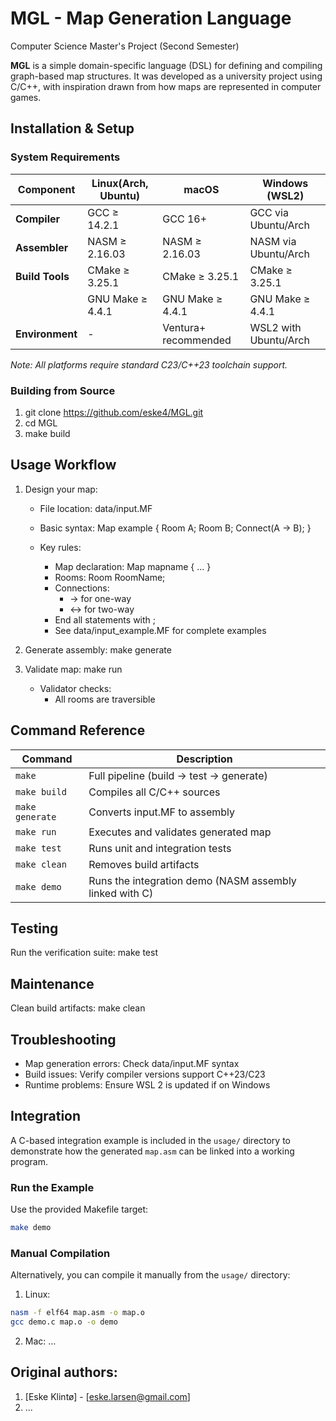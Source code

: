 # MGL - Map Generation Language
Computer Science Master's Project (Second Semester)

**MGL** is a simple domain-specific language (DSL) for defining and compiling graph-based map structures. It was developed as a university project using C/C++, with inspiration drawn from how maps are represented in computer games.

## Installation & Setup

### System Requirements
| Component      | Linux(Arch, Ubuntu)                  | macOS                  | Windows (WSL2)        |
|---------------|------------------------|------------------------|-----------------------|
| **Compiler**  | GCC ≥ 14.2.1           | GCC 16+              | GCC via Ubuntu/Arch   |
| **Assembler**  | NASM ≥ 2.16.03          | NASM ≥ 2.16.03       | NASM via Ubuntu/Arch   |
| **Build Tools**| CMake ≥ 3.25.1         | CMake ≥ 3.25.1         | CMake ≥ 3.25.1        |
|               | GNU Make ≥ 4.4.1         | GNU Make ≥ 4.4.1       | GNU Make ≥ 4.4.1        |
| **Environment**| -                      | Ventura+ recommended   | WSL2 with Ubuntu/Arch |

*Note: All platforms require standard C23/C++23 toolchain support.*

### Building from Source
1. git clone https://github.com/eske4/MGL.git
2. cd MGL
3. make build

## Usage Workflow

1. Design your map:
   - File location: data/input.MF
   - Basic syntax:
Map example {
    Room A;
    Room B;
    Connect(A -> B);
}

   - Key rules:
     * Map declaration: Map mapname { ... }
     * Rooms: Room RoomName;
     * Connections: 
       - -> for one-way
       - <-> for two-way
     * End all statements with ;
     * See data/input_example.MF for complete examples

2. Generate assembly:
make generate

3. Validate map:
make run
   - Validator checks:
     * All rooms are traversible

## Command Reference

| Command          | Description                                  |
|-----------------|---------------------------------------------|
| `make`            | Full pipeline (build -> test -> generate)    |
| `make build`      | Compiles all C/C++ sources                  |
| `make generate`   | Converts input.MF to assembly               |
| `make run`        | Executes and validates generated map        |
| `make test`       | Runs unit and integration tests                     |
| `make clean`      | Removes build artifacts                     |
| `make demo`    | Runs the integration demo (NASM assembly linked with C)   |

## Testing
Run the verification suite:
make test

## Maintenance
Clean build artifacts:
make clean

## Troubleshooting
- Map generation errors: Check data/input.MF syntax
- Build issues: Verify compiler versions support C++23/C23
- Runtime problems: Ensure WSL 2 is updated if on Windows

## Integration

A C-based integration example is included in the `usage/` directory to demonstrate how the generated `map.asm` can be linked into a working program.

### Run the Example

Use the provided Makefile target:

```bash
make demo
```

### Manual Compilation

Alternatively, you can compile it manually from the `usage/` directory:

1. Linux:
   
```bash
nasm -f elf64 map.asm -o map.o
gcc demo.c map.o -o demo
```

2. Mac:
   ...

## Original authors:
1. [Eske Klintø] - [eske.larsen@gmail.com]
2. ...

